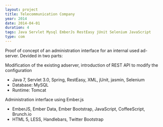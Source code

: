 ```yaml
---
layout: project
title: Telecommunication Company
year: 2014
date: 2014-04-01
duration: 4
tags: Java Servlet Mysql EmberJs RestEasy jUnit Selenium JavaScript
type: com
---
```


Proof of concept of an administration interface for an internal used ad-server. Devided in two parts:

Modification of the existing adserver, introduction of REST API to modify the configuration
- Java 7, Servlet 3.0, Spring, RestEasy, XML, jUnit, jasmin, Selenium
- Database: MySQL
- Runtime: Tomcat

Administration interface using Ember.js
- EmberJS, Ember Data, Ember Bootstrap, JavaScript, CoffeeScript, Brunch.io
- HTML 5, LESS, Handlebars, Twitter Bootstrap
